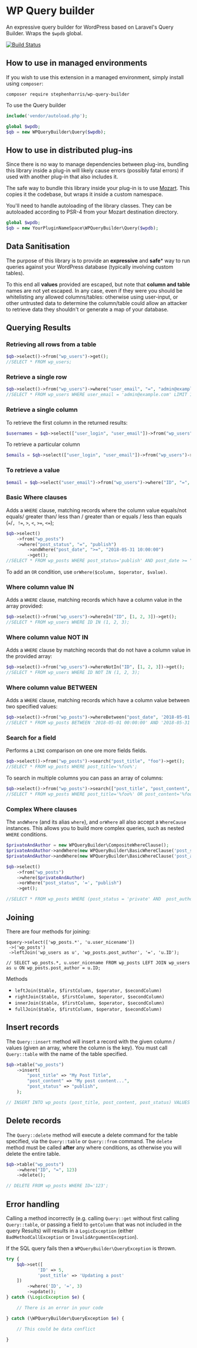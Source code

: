 # WP Query builder

An expressive query builder for WordPress based on Laravel's Query Builder. Wraps the `$wpdb` global.

[![Build Status](https://travis-ci.org/stephenharris/WP-Query-Builder.svg?branch=master)](https://travis-ci.org/stephenharris/WP-Query-Builder)

## How to use in managed environments

If you wish to use this extension in a managed environment, simply install using `composer`:

```
composer require stephenharris/wp-query-builder
```

To use the Query builder

```php
include('vendor/autoload.php');

global $wpdb;
$qb = new WPQueryBuilder\Query($wpdb);
```

## How to use in distributed plug-ins

Since there is no way to manage dependencies between plug-ins, bundling this library
inside a plug-in will likely cause errors (possibly fatal errors) if used with
another plug-in that also includes it.

The safe way to bundle this library inside your plug-in is to use [Mozart](https://github.com/coenjacobs/mozart).
This copies it the codebase, but wraps it inside a custom namespace.

You'll need to handle autoloading of the library classes. They can be autoloaded
according to PSR-4 from your Mozart destination directory.

```php
global $wpdb;
$qb = new YourPluginNameSpace\WPQueryBuilder\Query($wpdb);
```

## Data Sanitisation

The purpose of this library is to provide an **expressive** and **safe*** way
to run queries against your WordPress database (typically involving custom tables).

To this end all **values** provided are escaped, but note that **column and table**
names are not yet escaped. In any case, even if they were you should be whitelisting
any allowed columns/tables: otherwise using user-input, or other untrusted data to
determine the column/table could allow an attacker to retrieve data they shouldn't
or generate a map of your database.


## Querying Results

### Retrieving all rows from a table

```php
$qb->select()->from("wp_users")->get();
//SELECT * FROM wp_users;
```

### Retrieve a single row

```php
$qb->select()->from("wp_users")->where("user_email", "=", "admin@example.com")->first();
//SELECT * FROM wp_users WHERE user_email = 'admin@example.com' LIMIT 1;
```

### Retrieve a single column
To retrieve the first column in the returned results:

```php
$usernames = $qb->select(["user_login", "user_email"])->from("wp_users")->getColumn();
```

To retrieve a particular column

```php
$emails = $qb->select(["user_login", "user_email"])->from("wp_users")->getColumn("user_email");
```

### To retrieve a value

```php
$email = $qb->select("user_email")->from("wp_users")->where("ID", "=", 123)->getScalar();
```

### Basic Where clauses

Adds a `WHERE` clause, matching records where the column value equals/not equals/
greater than/ less than / greater than or equals / less than equals (`=`/`, !=`,
`>`, `<`, `>=`, `<=`);

```php
$qb->select()
    ->from("wp_posts")
    ->where("post_status", "=", "publish")
		->andWhere("post_date", ">=", "2018-05-31 10:00:00")
		->get();
//SELECT * FROM wp_posts WHERE post_status='publish' AND post_date >= "2018-05-31 10:00:00";
```

To add an `OR` condition, use `orWhere($column, $operator, $value)`.


### Where column value IN

Adds a `WHERE` clause, matching records which have a column value in the array provided:

```php
$qb->select()->from("wp_users")->whereIn("ID", [1, 2, 3])->get();
//SELECT * FROM wp_users WHERE ID IN (1, 2, 3);
```

### Where column value NOT IN

Adds a `WHERE` clause by matching records that do not have a column value in the provided array:

```php
$qb->select()->from("wp_users")->whereNotIn("ID", [1, 2, 3])->get();
//SELECT * FROM wp_users WHERE ID NOT IN (1, 2, 3);
```


### Where column value BETWEEN

Adds a `WHERE` clause, matching records which have a column value between two specified values:

```php
$qb->select()->from("wp_posts")->whereBetween("post_date", '2018-05-01 00:00:00', '2018-05-31 23:59:59')->get();
//SELECT * FROM wp_posts BETWEEN '2018-05-01 00:00:00' AND '2018-05-31 23:59:59';
```

### Search for a field

Performs a `LIKE` comparison on one ore more fields fields.

```php
$qb->select()->from("wp_posts")->search("post_title", "foo")->get();
//SELECT * FROM wp_posts WHERE post_title='%foo%';
```

To search in multiple columns you can pass an array of columns:

```php
$qb->select()->from("wp_posts")->search(["post_title", "post_content", "post_excerpt"], "foo")->get();
//SELECT * FROM wp_posts WHERE post_title='%foo%' OR post_content='%foo%' OR post_excerpt='%foo%';
```

### Complex Where clauses

The `andWhere` (and its alias `where`), and `orWhere` all also accept a `WhereCause` instances.
This allows you to build more complex queries, such as nested `WHERE` conditions.

```php
$privateAndAuthor = new WPQueryBuilder\CompositeWhereClause();
$privateAndAuthor->andWhere(new WPQueryBuilder\BasicWhereClause('post_status', '==', 'private'))
$privateAndAuthor->andWhere(new WPQueryBuilder\BasicWhereClause('post_author', '==', 1));

$qb->select()
	->from("wp_posts")
	->where($privateAndAuthor)
	->orWhere("post_status", '=', "publish")
	->get();

//SELECT * FROM wp_posts WHERE (post_status = 'private' AND  post_author = 1) OR post_status = 'publish';

```


## Joining

There are four methods for joining:

```
$query->select(['wp_posts.*', 'u.user_nicename'])
 ->('wp_posts')
 ->leftJoin('wp_users as u', 'wp_posts.post_author', '=', 'u.ID');

// SELECT wp_posts.*, u.user_nicename FROM wp_posts LEFT JOIN wp_users as u ON wp_posts.post_author = u.ID;
```

Methods

- `leftJoin($table, $firstColumn, $operator, $secondColumn)`
- `rightJoin($table, $firstColumn, $operator, $secondColumn)`
- `innerJoin($table, $firstColumn, $operator, $secondColumn)`
- `fullJoin($table, $firstColumn, $operator, $secondColumn)`


## Insert records

The `Query::insert` method will insert a record with the given column / values
(given an array, where the column is the key). You must call `Query::table` with
the name of the table specified.

```php
$qb->table("wp_posts")
	->insert(
		"post_title" => "My Post Title",
		"post_content" => "My post content...",
		"post_status" => "publish",
	);

// INSERT INTO wp_posts (post_title, post_content, post_status) VALUES ('My Post Title', 'My post content...', 'publish');
```

## Delete records

The `Query::delete` method will execute a delete command for the table specified,
via the `Query::table` or `Query::from` command. The `delete` method must be
called **after** any where conditions, as otherwise you will delete the entire table.

```php
$qb->table("wp_posts")
	->where("ID", "=", 123)
	->delete();

// DELETE FROM wp_posts WHERE ID='123';
```


## Error handling

Calling a method incorrectly (e.g. calling `Query::get` without first calling
`Query::table`, or passing a field to `getColumn` that was not included in the
query Results) will results in a `LogicException` (either `BadMethodCallException`
or `InvalidArgumentException`).

If the SQL query fails then a `WPQueryBuilder\QueryException` is thrown.

```php
try {
	$qb->set([
			'ID' => 5,
			'post_title' => 'Updating a post'
   	])
	 	->where('ID', '=', 3)
	 	->update();
} catch (\LogicException $e) {

	// There is an error in your code

} catch (\WPQueryBuilder\QueryException $e) {

	// This could be data conflict

}
```
